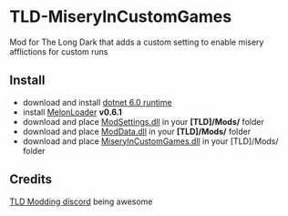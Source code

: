 # TLD-MiseryInCustomGames
Mod for The Long Dark that adds a custom setting to enable misery afflictions for custom runs

## Install

- download and install [dotnet 6.0 runtime](https://dotnet.microsoft.com/en-us/download/dotnet/6.0)
- install [MelonLoader](https://github.com/HerpDerpinstine/MelonLoader/releases/latest/download/MelonLoader.Installer.exe) **v0.6.1**
- download and place [ModSettings.dll](https://github.com/DigitalzombieTLD/ModSettings/releases) in your **[TLD]/Mods/** folder
- download and place [ModData.dll](https://github.com/dommrogers/ModData/releases) in your **[TLD]/Mods/** folder
- download and place [MiseryInCustomGames.dll](https://github.com/B1gF1s4/TLD-MiseryInCustomGames/releases) in your [TLD]/Mods/ folder

## Credits

[TLD Modding discord](https://discord.gg/nb2jQez) being awesome